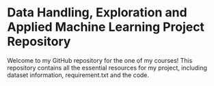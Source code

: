 # Data Handling, Exploration and Applied Machine Learning Project Repository

Welcome to my GitHub repository for the one of my courses! This repository contains all the essential resources for my project, including dataset information, requirement.txt and the code.
